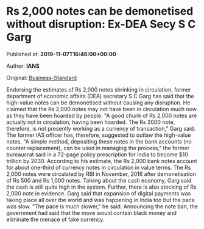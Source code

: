 
# Rs 2,000 notes can be demonetised without disruption: Ex-DEA Secy S C Garg

Published at: **2019-11-07T16:46:00+00:00**

Author: **IANS**

Original: [Business-Standard](https://www.business-standard.com/article/current-affairs/rs-2-000-notes-can-be-demonetised-without-disruption-ex-dea-secy-s-c-garg-119110701773_1.html)

Endorsing the estimates of Rs 2,000 notes shrinking in circulation, former department of economic affairs (DEA) secretary S C Garg has said that the high-value notes can be demonetised without causing any disruption. He claimed that the Rs 2,000 notes may not have been in circulation much now as they have been hoarded by people.
"A good chunk of Rs 2,000 notes are actually not in circulation, having been hoarded. The Rs 2000 note, therefore, is not presently working as a currency of transaction," Garg said.
The former IAS officer has, therefore, suggested to outlaw the high-value notes.
"A simple method, depositing these notes in the bank accounts (no counter replacement), can be used in managing the process," the former bureaucrat said in a 72-page policy prescription for India to become $10 trillion by 2030.
According to his estimate, the Rs 2,000 bank notes account for about one-third of currency notes in circulation in value terms.
The Rs 2,000 notes were circulated by RBI in November, 2016 after demonetisation of Rs 500 and Rs 1,000 notes.
Talking about the cash economy, Garg said the cash is still quite high in the system. Further, there is also stocking of Rs 2,000 note in evidence.
Garg said that expansion of digital payments was taking place all over the world and was happening in India too but the pace was slow.
"The pace is much slower," he said.
Announcing the note ban, the government had said that the move would contain black money and eliminate the menace of fake currency.
